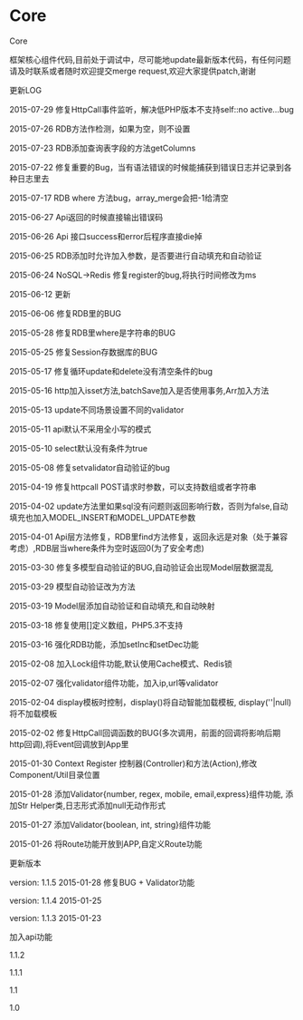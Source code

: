 # Core
Core

框架核心组件代码,目前处于调试中，尽可能地update最新版本代码，有任何问题请及时联系或者随时欢迎提交merge request,欢迎大家提供patch,谢谢

更新LOG

2015-07-29 修复HttpCall事件监听，解决低PHP版本不支持self::no active...bug

2015-07-26 RDB方法作检测，如果为空，则不设置

2015-07-23 RDB添加查询表字段的方法getColumns

2015-07-22 修复重要的Bug，当有语法错误的时候能捕获到错误日志并记录到各种日志里去

2015-07-17 RDB where 方法bug，array_merge会把-1给清空

2015-06-27 Api返回的时候直接输出错误码

2015-06-26 Api 接口success和error后程序直接die掉

2015-06-25 RDB添加时允许加入参数，是否要进行自动填充和自动验证

2015-06-24 NoSQL->Redis 修复register的bug,将执行时间修改为ms

2015-06-12 更新

2015-06-06 修复RDB里的BUG

2015-05-28 修复RDB里where是字符串的BUG

2015-05-25 修复Session存数据库的BUG

2015-05-17 修复循环update和delete没有清空条件的bug

2015-05-16 http加入isset方法,batchSave加入是否使用事务,Arr加入方法

2015-05-13 update不同场景设置不同的validator

2015-05-11 api默认不采用全小写的模式

2015-05-10 select默认没有条件为true

2015-05-08 修复setvalidator自动验证的bug

2015-04-19 修复httpcall POST请求时参数，可以支持数组或者字符串

2015-04-02 update方法里如果sql没有问题则返回影响行数，否则为false,自动填充也加入MODEL_INSERT和MODEL_UPDATE参数

2015-04-01 Api层方法修复，RDB里find方法修复，返回永远是对象（处于兼容考虑）,RDB层当where条件为空时返回0(为了安全考虑)

2015-03-30 修复多模型自动验证的BUG,自动验证会出现Model层数据混乱

2015-03-29 模型自动验证改为方法

2015-03-19 Model层添加自动验证和自动填充,和自动映射

2015-03-18 修复使用[]定义数组，PHP5.3不支持

2015-03-16 强化RDB功能，添加setInc和setDec功能

2015-02-08 加入Lock组件功能,默认使用Cache模式、Redis锁

2015-02-07 强化validator组件功能，加入ip,url等validator

2015-02-04 display模板时控制，display()将自动智能加载模板, display(''|null)将不加载模板

2015-02-02 修复HttpCall回调函数的BUG(多次调用，前面的回调将影响后期http回调),将Event回调放到App里

2015-01-30 Context Register 控制器(Controller)和方法(Action),修改Component/Util目录位置

2015-01-28 添加Validator{number, regex, mobile, email,express}组件功能, 添加Str Helper类,日志形式添加null无动作形式

2015-01-27 添加Validator{boolean, int, string}组件功能

2015-01-26 将Route功能开放到APP,自定义Route功能

更新版本

version: 1.1.5     2015-01-28   修复BUG + Validator功能

version: 1.1.4     2015-01-25

version: 1.1.3     2015-01-23

加入api功能


1.1.2

1.1.1

1.1

1.0
